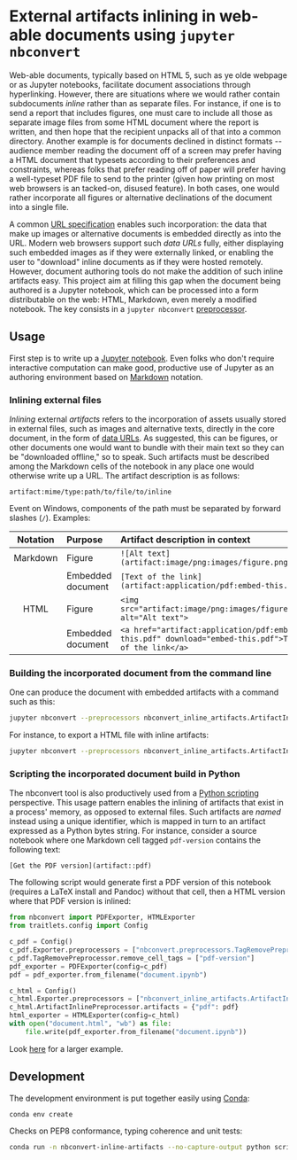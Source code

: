 # External artifacts inlining in web-able documents  using `jupyter nbconvert`

Web-able documents, typically based on HTML 5, such as ye olde webpage or as Jupyter notebooks, facilitate document associations through hyperlinking. However, there are situations where we would rather contain subdocuments *inline* rather than as separate files. For instance, if one is to send a report that includes figures, one must care to include all those as separate image files from some HTML document where the report is written, and then hope that the recipient unpacks all of that into a common directory. Another example is for documents declined in distinct formats -- audience member reading the document off of a screen may prefer having a HTML document that typesets according to their preferences and constraints, whereas folks that prefer reading off of paper will prefer having a well-typeset PDF file to send to the printer (given how printing on most web browsers is an tacked-on, disused feature). In both cases, one would rather incorporate all figures or alternative declinations of the document into a single file.

A common [URL specification](https://datatracker.ietf.org/doc/html/rfc2397) enables such incorporation: the data that make up images or alternative documents is embedded directly as into the URL. Modern web browsers support such *data URLs* fully, either displaying such embedded images as if they were externally linked, or enabling the user to "download" inline documents as if they were hosted remotely.
However, document authoring tools do not make the addition of such inline artifacts easy.
This project aim at filling this gap when the document being authored is a Jupyter notebook, which can be processed into a form distributable on the web: HTML, Markdown, even merely a modified notebook.
The key consists in a `jupyter nbconvert` [preprocessor](https://nbconvert.readthedocs.io/en/latest/api/preprocessors.html).

## Usage

First step is to write up a [Jupyter notebook](https://jupyter.org/try-jupyter/lab/). Even folks who don't require interactive computation can make good, productive use of Jupyter as an authoring environment based on [Markdown](https://www.markdownguide.org/basic-syntax/) notation.

### Inlining external files

*Inlining* external *artifacts* refers to the incorporation of assets usually stored in external files, such as images and alternative texts, directly in the core document, in the form of [data URLs](https://datatracker.ietf.org/doc/html/rfc2397).
As suggested, this can be figures, or other documents one would want to bundle with their main text so they can be "downloaded offline," so to speak.
Such artifacts must be described among the Markdown cells of the notebook in any place one would otherwise write up a URL. The artifact description is as follows:

    artifact:mime/type:path/to/file/to/inline

Event on Windows, components of the path must be separated by forward slashes (`/`).
Examples:

| Notation | Purpose           | Artifact description in context                                                                    |
|:--------:|:------------------|:---------------------------------------------------------------------------------------------------|
| Markdown | Figure            | `![Alt text](artifact:image/png:images/figure.png)`                                                |
|          | Embedded document | `[Text of the link](artifact:application/pdf:embed-this.pdf)`                                      |
| HTML     | Figure            | `<img src="artifact:image/png:images/figure.png" alt="Alt text">`                                  |
|          | Embedded document | `<a href="artifact:application/pdf:embed-this.pdf" download="embed-this.pdf">Text of the link</a>` |

### Building the incorporated document from the command line

One can produce the document with embedded artifacts with a command such as this:

```sh
jupyter nbconvert --preprocessors nbconvert_inline_artifacts.ArtifactInlinePreprocessor #... <rest of the command>
```

For instance, to export a HTML file with inline artifacts:

```sh
jupyter nbconvert --preprocessors nbconvert_inline_artifacts.ArtifactInlinePreprocessor --to html document-as-notebook.ipynb
```

### Scripting the incorporated document build in Python

The nbconvert tool is also productively used from a [Python scripting](https://nbconvert.readthedocs.io/en/latest/nbconvert_library.html) perspective.
This usage pattern enables the inlining of artifacts that exist in a process' memory, as opposed to external files. Such artifacts are *named* instead using a unique identifier, which is mapped in turn to an artifact expressed as a Python bytes string.
For instance, consider a source notebook where one Markdown cell tagged `pdf-version` contains the following text:

    [Get the PDF version](artifact::pdf)

The following script would generate first a PDF version of this notebook (requires a LaTeX install and Pandoc) without that cell, then a HTML version where that PDF version is inlined:

```python
from nbconvert import PDFExporter, HTMLExporter
from traitlets.config import Config

c_pdf = Config()
c_pdf.Exporter.preprocessors = ["nbconvert.preprocessors.TagRemovePreprocessor"]
c_pdf.TagRemovePreprocessor.remove_cell_tags = ["pdf-version"]
pdf_exporter = PDFExporter(config=c_pdf)
pdf = pdf_exporter.from_filename("document.ipynb")

c_html = Config()
c_html.Exporter.preprocessors = ["nbconvert_inline_artifacts.ArtifactInlinePreprocessor"]
c_html.ArtifactInlinePreprocessor.artifacts = {"pdf": pdf}
html_exporter = HTMLExporter(config=c_html)
with open("document.html", "wb") as file:
    file.write(pdf_exporter.from_filename("document.ipynb"))
```

Look [here](examples/fileless_document_conversion/conversion.ipynb) for a larger example.

## Development

The development environment is put together easily using [Conda](https://docs.conda.io/en/latest/):

```sh
conda env create
```

Checks on PEP8 conformance, typing coherence and unit tests:

```sh
conda run -n nbconvert-inline-artifacts --no-capture-output python script/checks.py
```
